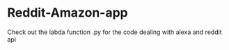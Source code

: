 # Reddit-Amazon-app

Check out the labda function .py for the code dealing with alexa and reddit api
